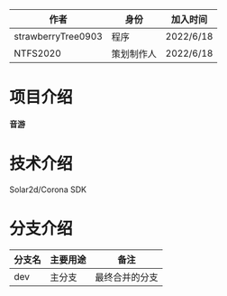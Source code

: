 | 作者               | 身份       | 加入时间  |
| ------------------ | ---------- | --------- |
| strawberryTree0903 | 程序       | 2022/6/18 |
| NTFS2020           | 策划制作人 | 2022/6/18 |

# 项目介绍

**音游**

# 技术介绍

Solar2d/Corona SDK

# 分支介绍

| 分支名 | 主要用途 | 备注           |
| ------ | -------- | -------------- |
| dev    | 主分支   | 最终合并的分支 |

